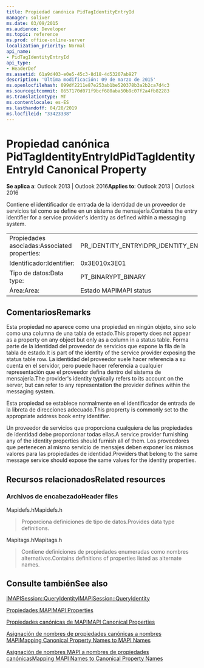 ```yaml
---
title: Propiedad canónica PidTagIdentityEntryId
manager: soliver
ms.date: 03/09/2015
ms.audience: Developer
ms.topic: reference
ms.prod: office-online-server
localization_priority: Normal
api_name:
- PidTagIdentityEntryId
api_type:
- HeaderDef
ms.assetid: 61a9d403-e0e5-45c3-8d18-4d53207ab927
description: 'Última modificación: 09 de marzo de 2015'
ms.openlocfilehash: 099df2211e87e253ab1be520378b3a2b2ca7d4c3
ms.sourcegitcommit: 8657170d071f9bcf680aba50b9c07f2a4fb82283
ms.translationtype: MT
ms.contentlocale: es-ES
ms.lasthandoff: 04/28/2019
ms.locfileid: "33423338"
---
```

# <a name="pidtagidentityentryid-canonical-property"></a><span data-ttu-id="f53bd-103">Propiedad canónica PidTagIdentityEntryId</span><span class="sxs-lookup"><span data-stu-id="f53bd-103">PidTagIdentityEntryId Canonical Property</span></span>

  
  
<span data-ttu-id="f53bd-104">**Se aplica a**: Outlook 2013 | Outlook 2016</span><span class="sxs-lookup"><span data-stu-id="f53bd-104">**Applies to**: Outlook 2013 | Outlook 2016</span></span> 
  
<span data-ttu-id="f53bd-105">Contiene el identificador de entrada de la identidad de un proveedor de servicios tal como se define en un sistema de mensajería.</span><span class="sxs-lookup"><span data-stu-id="f53bd-105">Contains the entry identifier for a service provider's identity as defined within a messaging system.</span></span> 
  
|||
|:-----|:-----|
|<span data-ttu-id="f53bd-106">Propiedades asociadas:</span><span class="sxs-lookup"><span data-stu-id="f53bd-106">Associated properties:</span></span>  <br/> |<span data-ttu-id="f53bd-107">PR_IDENTITY_ENTRYID</span><span class="sxs-lookup"><span data-stu-id="f53bd-107">PR_IDENTITY_ENTRYID</span></span>  <br/> |
|<span data-ttu-id="f53bd-108">Identificador:</span><span class="sxs-lookup"><span data-stu-id="f53bd-108">Identifier:</span></span>  <br/> |<span data-ttu-id="f53bd-109">0x3E01</span><span class="sxs-lookup"><span data-stu-id="f53bd-109">0x3E01</span></span>  <br/> |
|<span data-ttu-id="f53bd-110">Tipo de datos:</span><span class="sxs-lookup"><span data-stu-id="f53bd-110">Data type:</span></span>  <br/> |<span data-ttu-id="f53bd-111">PT_BINARY</span><span class="sxs-lookup"><span data-stu-id="f53bd-111">PT_BINARY</span></span>  <br/> |
|<span data-ttu-id="f53bd-112">Área:</span><span class="sxs-lookup"><span data-stu-id="f53bd-112">Area:</span></span>  <br/> |<span data-ttu-id="f53bd-113">Estado MAPI</span><span class="sxs-lookup"><span data-stu-id="f53bd-113">MAPI status</span></span>  <br/> |
   
## <a name="remarks"></a><span data-ttu-id="f53bd-114">Comentarios</span><span class="sxs-lookup"><span data-stu-id="f53bd-114">Remarks</span></span>

<span data-ttu-id="f53bd-115">Esta propiedad no aparece como una propiedad en ningún objeto, sino solo como una columna de una tabla de estado.</span><span class="sxs-lookup"><span data-stu-id="f53bd-115">This property does not appear as a property on any object but only as a column in a status table.</span></span> <span data-ttu-id="f53bd-116">Forma parte de la identidad del proveedor de servicios que expone la fila de la tabla de estado.</span><span class="sxs-lookup"><span data-stu-id="f53bd-116">It is part of the identity of the service provider exposing the status table row.</span></span> <span data-ttu-id="f53bd-117">La identidad del proveedor suele hacer referencia a su cuenta en el servidor, pero puede hacer referencia a cualquier representación que el proveedor defina dentro del sistema de mensajería.</span><span class="sxs-lookup"><span data-stu-id="f53bd-117">The provider's identity typically refers to its account on the server, but can refer to any representation the provider defines within the messaging system.</span></span> 
  
<span data-ttu-id="f53bd-118">Esta propiedad se establece normalmente en el identificador de entrada de la libreta de direcciones adecuado.</span><span class="sxs-lookup"><span data-stu-id="f53bd-118">This proprerty is commonly set to the appropriate address book entry identifier.</span></span> 
  
<span data-ttu-id="f53bd-119">Un proveedor de servicios que proporciona cualquiera de las propiedades de identidad debe proporcionar todas ellas.</span><span class="sxs-lookup"><span data-stu-id="f53bd-119">A service provider furnishing any of the identity properties should furnish all of them.</span></span> <span data-ttu-id="f53bd-120">Los proveedores que pertenecen al mismo servicio de mensajes deben exponer los mismos valores para las propiedades de identidad.</span><span class="sxs-lookup"><span data-stu-id="f53bd-120">Providers that belong to the same message service should expose the same values for the identity properties.</span></span> 
  
## <a name="related-resources"></a><span data-ttu-id="f53bd-121">Recursos relacionados</span><span class="sxs-lookup"><span data-stu-id="f53bd-121">Related resources</span></span>

### <a name="header-files"></a><span data-ttu-id="f53bd-122">Archivos de encabezado</span><span class="sxs-lookup"><span data-stu-id="f53bd-122">Header files</span></span>

<span data-ttu-id="f53bd-123">Mapidefs.h</span><span class="sxs-lookup"><span data-stu-id="f53bd-123">Mapidefs.h</span></span>
  
> <span data-ttu-id="f53bd-124">Proporciona definiciones de tipo de datos.</span><span class="sxs-lookup"><span data-stu-id="f53bd-124">Provides data type definitions.</span></span>
    
<span data-ttu-id="f53bd-125">Mapitags.h</span><span class="sxs-lookup"><span data-stu-id="f53bd-125">Mapitags.h</span></span>
  
> <span data-ttu-id="f53bd-126">Contiene definiciones de propiedades enumeradas como nombres alternativos.</span><span class="sxs-lookup"><span data-stu-id="f53bd-126">Contains definitions of properties listed as alternate names.</span></span>
    
## <a name="see-also"></a><span data-ttu-id="f53bd-127">Consulte también</span><span class="sxs-lookup"><span data-stu-id="f53bd-127">See also</span></span>



[<span data-ttu-id="f53bd-128">IMAPISession::QueryIdentity</span><span class="sxs-lookup"><span data-stu-id="f53bd-128">IMAPISession::QueryIdentity</span></span>](imapisession-queryidentity.md)


[<span data-ttu-id="f53bd-129">Propiedades MAPI</span><span class="sxs-lookup"><span data-stu-id="f53bd-129">MAPI Properties</span></span>](mapi-properties.md)
  
[<span data-ttu-id="f53bd-130">Propiedades canónicas de MAPI</span><span class="sxs-lookup"><span data-stu-id="f53bd-130">MAPI Canonical Properties</span></span>](mapi-canonical-properties.md)
  
[<span data-ttu-id="f53bd-131">Asignación de nombres de propiedades canónicas a nombres MAPI</span><span class="sxs-lookup"><span data-stu-id="f53bd-131">Mapping Canonical Property Names to MAPI Names</span></span>](mapping-canonical-property-names-to-mapi-names.md)
  
[<span data-ttu-id="f53bd-132">Asignación de nombres MAPI a nombres de propiedades canónicas</span><span class="sxs-lookup"><span data-stu-id="f53bd-132">Mapping MAPI Names to Canonical Property Names</span></span>](mapping-mapi-names-to-canonical-property-names.md)

